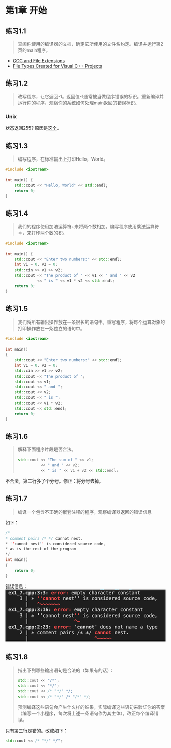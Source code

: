 # 第1章 开始
## 练习1.1
> 查阅你使用的编译器的文档，确定它所使用的文件名约定。编译并运行第2页的main程序。
 * [GCC and File Extensions](http://labor-liber.org/en/gnu-linux/development/index.php?diapo=extensions) 
 * [File Types Created for Visual C++ Projects](https://msdn.microsoft.com/en-us/library/3awe4781.aspx)

## 练习1.2
> 改写程序，让它返回-1。返回值-1通常被当做程序错误的标识。重新编译并运行你的程序，观察你的系统如何处理main返回的错误标识。
### Unix
状态返回255? 原因是[这个](https://tldp.org/LDP/abs/html/exitcodes.html)。

## 练习1.3
> 编写程序，在标准输出上打印Hello，World。
```cpp
#include <iostream>

int main() {
    std::cout << "Hello, World" << std::endl;
    return 0;
}
```

## 练习1.4
> 我们的程序使用加法运算符+来将两个数相加。编写程序使用乘法运算符＊，来打印两个数的积。
```cpp
#include <iostream>

int main() {
    std::cout << "Enter two numbers:" << std::endl;
    int v1 = 0, v2 = 0;
    std::cin >> v1 >> v2;
    std::cout << "The product of " << v1 << " and " << v2
              << " is " << v1 * v2 << std::endl;
    return 0;
}
```

## 练习1.5
> 我们将所有输出操作放在一条很长的语句中。重写程序，将每个运算对象的打印操作放在一条独立的语句中。

```cpp
#include <iostream>

int main()
{
    std::cout << "Enter two numbers:" << std::endl;
    int v1 = 0, v2 = 0;
    std::cin >> v1 >> v2;
    std::cout << "The product of ";
    std::cout << v1;
    std::cout << " and ";
    std::cout << v2;
    std::cout << " is ";
    std::cout << v1 * v2;
    std::cout << std::endl;
    return 0;
}
```

## 练习1.6
> 解释下面程序片段是否合法。
> ```cpp
> std::cout << "The sum of " << v1;
>           << " and " << v2;
>           << " is " << v1 + v2 << std::endl;
> ```
不合法。第二行多了个分号。修正：将分号去掉。

## 练习1.7
> 编译一个包含不正确的嵌套注释的程序，观察编译器返回的错误信息

如下：
```cpp
/*
* comment pairs /* */ cannot nest.
* ''cannot nest'' is considered source code,
* as is the rest of the program
*/
int main()
{
    return 0;
}
```
错误信息：
![](../ch01/imgs/ex1_7.png)

## 练习1.8
> 指出下列哪些输出语句是合法的（如果有的话）：
> ```cpp
> std::cout << "/*";
> std::cout << "*/";
> std::cout << /* "*/" */;
> std::cout << /* "*/" /* "/*" */;
> ```
> 预测编译这些语句会产生什么样的结果，实际编译这些语句来验证你的答案（编写一个小程序，每次将上述一条语句作为其主体），改正每个编译错误。

只有第三行是错的。改成如下：
```cpp
std::cout << /* "*/" */";
```